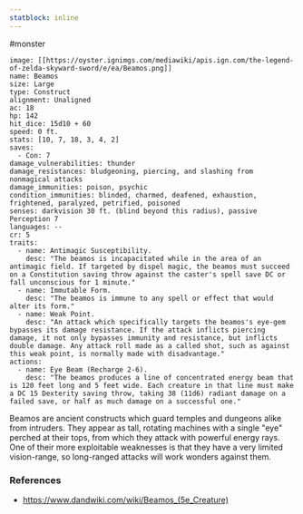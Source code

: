 ```yaml
---
statblock: inline
---
```

#monster 

```statblock
image: [[https://oyster.ignimgs.com/mediawiki/apis.ign.com/the-legend-of-zelda-skyward-sword/e/ea/Beamos.png]]
name: Beamos
size: Large
type: Construct
alignment: Unaligned
ac: 18
hp: 142
hit_dice: 15d10 + 60
speed: 0 ft.
stats: [10, 7, 18, 3, 4, 2]
saves:
  - Con: 7
damage_vulnerabilities: thunder
damage_resistances: bludgeoning, piercing, and slashing from nonmagical attacks
damage_immunities: poison, psychic
condition_immunities: blinded, charmed, deafened, exhaustion, frightened, paralyzed, petrified, poisoned
senses: darkvision 30 ft. (blind beyond this radius), passive Perception 7
languages: --
cr: 5
traits:
  - name: Antimagic Susceptibility.
    desc: "The beamos is incapacitated while in the area of an antimagic field. If targeted by dispel magic, the beamos must succeed on a Constitution saving throw against the caster's spell save DC or fall unconscious for 1 minute."
  - name: Immutable Form.
    desc: "The beamos is immune to any spell or effect that would alter its form."
  - name: Weak Point.
    desc: "An attack which specifically targets the beamos's eye-gem bypasses its damage resistance. If the attack inflicts piercing damage, it not only bypasses immunity and resistance, but inflicts double damage. Any attack roll made as a called shot, such as against this weak point, is normally made with disadvantage."
actions:
  - name: Eye Beam (Recharge 2-6).
    desc: "The beamos produces a line of concentrated energy beam that is 120 feet long and 5 feet wide. Each creature in that line must make a DC 15 Dexterity saving throw, taking 38 (11d6) radiant damage on a failed save, or half as much damage on a successful one."
```

Beamos are ancient constructs which guard temples and dungeons alike from intruders. They appear as tall, rotating machines with a single "eye" perched at their tops, from which they attack with powerful energy rays. One of their more exploitable weaknesses is that they have a very limited vision-range, so long-ranged attacks will work wonders against them.

### References

* https://www.dandwiki.com/wiki/Beamos_(5e_Creature)
